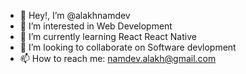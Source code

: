 - 👋 Hey!, I’m @alakhnamdev
- 👀 I’m interested in Web Development
- 🌱 I’m currently learning React React Native
- 💞️ I’m looking to collaborate on Software devlopment
- 📫 How to reach me: namdev.alakh@gmail.com

<!--
**alakhnamdev/alakhnamdev** is a ✨ _special_ ✨ repository because its `README.md` (this file) appears on your GitHub profile.

Here are some ideas to get you started:

- 🔭 I’m currently working on ...
- 🌱 I’m currently learning ...
- 👯 I’m looking to collaborate on ...
- 🤔 I’m looking for help with ...
- 💬 Ask me about ...
- 📫 How to reach me: ...
- 😄 Pronouns: ...
- ⚡ Fun fact: ...
-->

